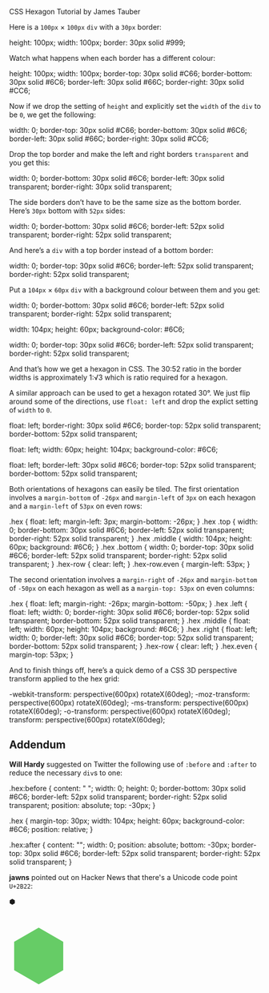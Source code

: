 CSS Hexagon Tutorial by James Tauber

Here is a `100px` × `100px` `div` with a `30px` border:

height: 100px;
width: 100px;
border: 30px solid #999;

Watch what happens when each border has a different colour:

height: 100px;
width: 100px;
border-top: 30px solid #C66;
border-bottom: 30px solid #6C6;
border-left: 30px solid #66C;
border-right: 30px solid #CC6;

Now if we drop the setting of `height` and explicitly set the `width` of the `div` to be `0`, we get the following:

width: 0;
border-top: 30px solid #C66;
border-bottom: 30px solid #6C6;
border-left: 30px solid #66C;
border-right: 30px solid #CC6;

Drop the top border and make the left and right borders `transparent` and you get this:

width: 0;
border-bottom: 30px solid #6C6;
border-left: 30px solid transparent;
border-right: 30px solid transparent;

The side borders don’t have to be the same size as the bottom border. Here’s `30px` bottom with `52px` sides:

width: 0;
border-bottom: 30px solid #6C6;
border-left: 52px solid transparent;
border-right: 52px solid transparent;

And here’s a `div` with a top border instead of a bottom border:

width: 0;
border-top: 30px solid #6C6;
border-left: 52px solid transparent;
border-right: 52px solid transparent;

Put a `104px` × `60px` `div` with a background colour between them and you get:

width: 0;
border-bottom: 30px solid #6C6;
border-left: 52px solid transparent;
border-right: 52px solid transparent;

width: 104px;
height: 60px;
background-color: #6C6;

width: 0;
border-top: 30px solid #6C6;
border-left: 52px solid transparent;
border-right: 52px solid transparent;

And that’s how we get a hexagon in CSS. The 30:52 ratio in the border widths is approximately 1:√3 which is ratio required for a hexagon.

A similar approach can be used to get a hexagon rotated 30°. We just flip around some of the directions, use `float: left` and drop the explict setting of `width` to `0`.

float: left;
border-right: 30px solid #6C6;
border-top: 52px solid transparent;
border-bottom: 52px solid transparent;

float: left;
width: 60px;
height: 104px;
background-color: #6C6;

float: left;
border-left: 30px solid #6C6;
border-top: 52px solid transparent;
border-bottom: 52px solid transparent;

Both orientations of hexagons can easily be tiled. The first orientation involves a `margin-bottom` of `-26px` and `margin-left` of `3px` on each hexagon and a `margin-left` of `53px` on even rows:

.hex {
    float: left;
    margin-left: 3px;
    margin-bottom: -26px;
}
.hex .top {
    width: 0;
    border-bottom: 30px solid #6C6;
    border-left: 52px solid transparent;
    border-right: 52px solid transparent;
}
.hex .middle {
    width: 104px;
    height: 60px;
    background: #6C6;
}
.hex .bottom {
    width: 0;
    border-top: 30px solid #6C6;
    border-left: 52px solid transparent;
    border-right: 52px solid transparent;
}
.hex-row {
    clear: left;
}
.hex-row.even {
    margin-left: 53px;
}

The second orientation involves a `margin-right` of `-26px` and `margin-bottom` of `-50px` on each hexagon as well as a `margin-top: 53px` on even columns:

.hex {
    float: left;
    margin-right: -26px;
    margin-bottom: -50px;
}
.hex .left {
    float: left;
    width: 0;
    border-right: 30px solid #6C6;
    border-top: 52px solid transparent;
    border-bottom: 52px solid transparent;
}
.hex .middle {
    float: left;
    width: 60px;
    height: 104px;
    background: #6C6;
}
.hex .right {
    float: left;
    width: 0;
    border-left: 30px solid #6C6;
    border-top: 52px solid transparent;
    border-bottom: 52px solid transparent;
}
.hex-row {
    clear: left;
}
.hex.even {
    margin-top: 53px;
}

And to finish things off, here’s a quick demo of a CSS 3D perspective transform applied to the hex grid:

\-webkit-transform: perspective(600px) rotateX(60deg);
-moz-transform: perspective(600px) rotateX(60deg);
-ms-transform: perspective(600px) rotateX(60deg);
-o-transform: perspective(600px) rotateX(60deg);
transform: perspective(600px) rotateX(60deg);

Addendum
--------

**Will Hardy** suggested on Twitter the following use of `:before` and `:after` to reduce the necessary `div`s to one:

.hex:before {
    content: " ";
    width: 0; height: 0;
    border-bottom: 30px solid #6C6;
    border-left: 52px solid transparent;
    border-right: 52px solid transparent;
    position: absolute;
    top: -30px;
}

.hex {
    margin-top: 30px;
    width: 104px;
    height: 60px;
    background-color: #6C6;
    position: relative;
}

.hex:after {
    content: "";
    width: 0;
    position: absolute;
    bottom: -30px;
    border-top: 30px solid #6C6;
    border-left: 52px solid transparent;
    border-right: 52px solid transparent;
}

**jawns** pointed out on Hacker News that there's a Unicode code point `U+2B22`:

⬢

<span style="color: #6C6; font-size: 135px;">&#x2B22;</span>


